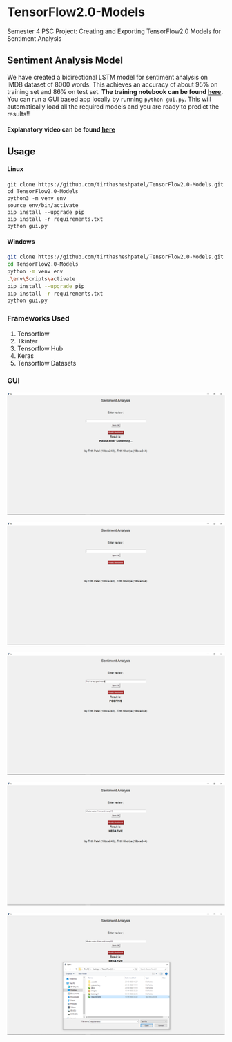 # TensorFlow2.0-Models

Semester 4 PSC Project: Creating and Exporting TensorFlow2.0 Models for Sentiment Analysis

## Sentiment Analysis Model

We have created a bidirectional LSTM model for sentiment analysis on IMDB dataset of 8000 words. This achieves an accuracy of about 95\% on training set and 86\% on test set. **The training notebook can be found [here](TensorFlow_2_0_Sentiment_Analysis.ipynb).** You can run a GUI based app locally by running ``python gui.py``. This will automatically load all the required models and you are ready to predict the results!!
#### Explanatory video can be found [here](explanatory_video.mp4)


## Usage

#### Linux

```shell
git clone https://github.com/tirthasheshpatel/TensorFlow2.0-Models.git
cd TensorFlow2.0-Models
python3 -m venv env
source env/bin/activate
pip install --upgrade pip
pip install -r requirements.txt
python gui.py
```

#### Windows

```bash
git clone https://github.com/tirthasheshpatel/TensorFlow2.0-Models.git
cd TensorFlow2.0-Models
python -m venv env
.\env\Scripts\activate
pip install --upgrade pip
pip install -r requirements.txt
python gui.py
```

### Frameworks Used

1. Tensorflow
2. Tkinter
3. Tensorflow Hub
4. Keras
5. Tensorflow Datasets

### GUI

![gui](images/gui_1.png)

![gui](images/gui_2.png)

![gui](images/gui_3.png)

![gui](images/gui_4.png)

![gui](images/gui_5.png)
